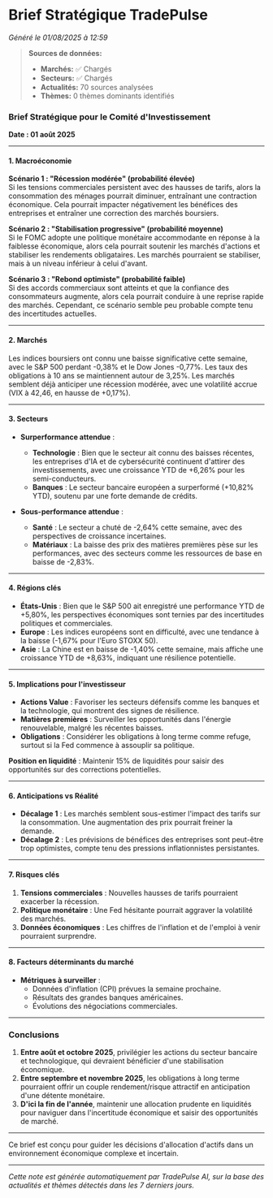 # Brief Stratégique TradePulse

*Généré le 01/08/2025 à 12:59*

> **Sources de données:**
> - **Marchés:** ✅ Chargés
> - **Secteurs:** ✅ Chargés
> - **Actualités:** 70 sources analysées
> - **Thèmes:** 0 thèmes dominants identifiés

### Brief Stratégique pour le Comité d'Investissement

**Date : 01 août 2025**

---

#### 1. Macroéconomie

**Scénario 1 : "Récession modérée" (probabilité élevée)**  
Si les tensions commerciales persistent avec des hausses de tarifs, alors la consommation des ménages pourrait diminuer, entraînant une contraction économique. Cela pourrait impacter négativement les bénéfices des entreprises et entraîner une correction des marchés boursiers.

**Scénario 2 : "Stabilisation progressive" (probabilité moyenne)**  
Si le FOMC adopte une politique monétaire accommodante en réponse à la faiblesse économique, alors cela pourrait soutenir les marchés d'actions et stabiliser les rendements obligataires. Les marchés pourraient se stabiliser, mais à un niveau inférieur à celui d'avant.

**Scénario 3 : "Rebond optimiste" (probabilité faible)**  
Si des accords commerciaux sont atteints et que la confiance des consommateurs augmente, alors cela pourrait conduire à une reprise rapide des marchés. Cependant, ce scénario semble peu probable compte tenu des incertitudes actuelles.

---

#### 2. Marchés

Les indices boursiers ont connu une baisse significative cette semaine, avec le S&P 500 perdant -0,38% et le Dow Jones -0,77%. Les taux des obligations à 10 ans se maintiennent autour de 3,25%. Les marchés semblent déjà anticiper une récession modérée, avec une volatilité accrue (VIX à 42,46, en hausse de +0,17%).

---

#### 3. Secteurs

- **Surperformance attendue** : 
  - **Technologie** : Bien que le secteur ait connu des baisses récentes, les entreprises d'IA et de cybersécurité continuent d'attirer des investissements, avec une croissance YTD de +6,26% pour les semi-conducteurs.
  - **Banques** : Le secteur bancaire européen a surperformé (+10,82% YTD), soutenu par une forte demande de crédits.

- **Sous-performance attendue** : 
  - **Santé** : Le secteur a chuté de -2,64% cette semaine, avec des perspectives de croissance incertaines.
  - **Matériaux** : La baisse des prix des matières premières pèse sur les performances, avec des secteurs comme les ressources de base en baisse de -2,83%.

---

#### 4. Régions clés

- **États-Unis** : Bien que le S&P 500 ait enregistré une performance YTD de +5,80%, les perspectives économiques sont ternies par des incertitudes politiques et commerciales.
- **Europe** : Les indices européens sont en difficulté, avec une tendance à la baisse (-1,67% pour l'Euro STOXX 50).
- **Asie** : La Chine est en baisse de -1,40% cette semaine, mais affiche une croissance YTD de +8,63%, indiquant une résilience potentielle.

---

#### 5. Implications pour l'investisseur

- **Actions Value** : Favoriser les secteurs défensifs comme les banques et la technologie, qui montrent des signes de résilience.
- **Matières premières** : Surveiller les opportunités dans l'énergie renouvelable, malgré les récentes baisses.
- **Obligations** : Considérer les obligations à long terme comme refuge, surtout si la Fed commence à assouplir sa politique.

**Position en liquidité** : Maintenir 15% de liquidités pour saisir des opportunités sur des corrections potentielles.

---

#### 6. Anticipations vs Réalité

- **Décalage 1** : Les marchés semblent sous-estimer l'impact des tarifs sur la consommation. Une augmentation des prix pourrait freiner la demande.
- **Décalage 2** : Les prévisions de bénéfices des entreprises sont peut-être trop optimistes, compte tenu des pressions inflationnistes persistantes.

---

#### 7. Risques clés

1. **Tensions commerciales** : Nouvelles hausses de tarifs pourraient exacerber la récession.
2. **Politique monétaire** : Une Fed hésitante pourrait aggraver la volatilité des marchés.
3. **Données économiques** : Les chiffres de l'inflation et de l'emploi à venir pourraient surprendre.

---

#### 8. Facteurs déterminants du marché

- **Métriques à surveiller** : 
  - Données d'inflation (CPI) prévues la semaine prochaine.
  - Résultats des grandes banques américaines.
  - Évolutions des négociations commerciales.

---

### Conclusions

1. **Entre août et octobre 2025**, privilégier les actions du secteur bancaire et technologique, qui devraient bénéficier d'une stabilisation économique.
2. **Entre septembre et novembre 2025**, les obligations à long terme pourraient offrir un couple rendement/risque attractif en anticipation d'une détente monétaire.
3. **D'ici la fin de l'année**, maintenir une allocation prudente en liquidités pour naviguer dans l'incertitude économique et saisir des opportunités de marché.

--- 

Ce brief est conçu pour guider les décisions d'allocation d'actifs dans un environnement économique complexe et incertain.

---

*Cette note est générée automatiquement par TradePulse AI, sur la base des actualités et thèmes détectés dans les 7 derniers jours.*
